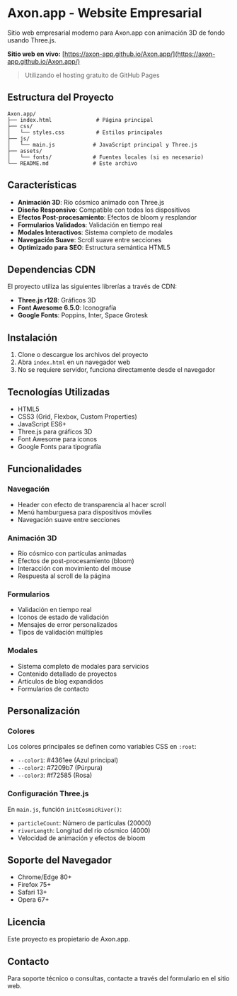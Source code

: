 # Axon.app - Website Empresarial

Sitio web empresarial moderno para Axon.app con animación 3D de fondo usando Three.js.

**Sitio web en vivo:** [https://axon-app.github.io/Axon.app/](https://axon-app.github.io/Axon.app/)
> Utilizando el hosting gratuito de GitHub Pages

## Estructura del Proyecto

```
Axon.app/
├── index.html              # Página principal
├── css/
│   └── styles.css          # Estilos principales
├── js/
│   └── main.js            # JavaScript principal y Three.js
├── assets/
│   └── fonts/             # Fuentes locales (si es necesario)
└── README.md              # Este archivo
```

## Características

- **Animación 3D**: Río cósmico animado con Three.js
- **Diseño Responsivo**: Compatible con todos los dispositivos
- **Efectos Post-procesamiento**: Efectos de bloom y resplandor
- **Formularios Validados**: Validación en tiempo real
- **Modales Interactivos**: Sistema completo de modales
- **Navegación Suave**: Scroll suave entre secciones
- **Optimizado para SEO**: Estructura semántica HTML5

## Dependencias CDN

El proyecto utiliza las siguientes librerías a través de CDN:

- **Three.js r128**: Gráficos 3D
- **Font Awesome 6.5.0**: Iconografía
- **Google Fonts**: Poppins, Inter, Space Grotesk

## Instalación

1. Clone o descargue los archivos del proyecto
2. Abra `index.html` en un navegador web
3. No se requiere servidor, funciona directamente desde el navegador

## Tecnologías Utilizadas

- HTML5
- CSS3 (Grid, Flexbox, Custom Properties)
- JavaScript ES6+
- Three.js para gráficos 3D
- Font Awesome para iconos
- Google Fonts para tipografía

## Funcionalidades

### Navegación
- Header con efecto de transparencia al hacer scroll
- Menú hamburguesa para dispositivos móviles
- Navegación suave entre secciones

### Animación 3D
- Río cósmico con partículas animadas
- Efectos de post-procesamiento (bloom)
- Interacción con movimiento del mouse
- Respuesta al scroll de la página

### Formularios
- Validación en tiempo real
- Iconos de estado de validación
- Mensajes de error personalizados
- Tipos de validación múltiples

### Modales
- Sistema completo de modales para servicios
- Contenido detallado de proyectos
- Artículos de blog expandidos
- Formularios de contacto

## Personalización

### Colores
Los colores principales se definen como variables CSS en `:root`:
- `--color1`: #4361ee (Azul principal)
- `--color2`: #7209b7 (Púrpura)
- `--color3`: #f72585 (Rosa)

### Configuración Three.js
En `main.js`, función `initCosmicRiver()`:
- `particleCount`: Número de partículas (20000)
- `riverLength`: Longitud del río cósmico (4000)
- Velocidad de animación y efectos de bloom

## Soporte del Navegador

- Chrome/Edge 80+
- Firefox 75+
- Safari 13+
- Opera 67+

## Licencia

Este proyecto es propietario de Axon.app.

## Contacto

Para soporte técnico o consultas, contacte a través del formulario en el sitio web.
